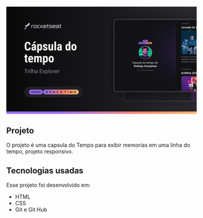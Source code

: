 <p align="center">
   
   <img src=".github/preview.png" alt="Demostração do projeto" widht="100%" />

</p>

## Projeto 

O projeto é uma capsula do Tempo para exibir memorias em uma linha do tempo, projeto responsivo. 

## Tecnologias usadas 

Esse projeto foi desenvolvido em: 

- HTML
- CSS
- Git e Git Hub 